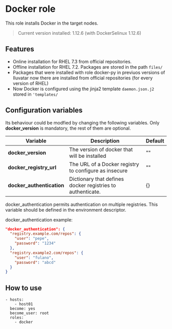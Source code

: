 # Docker role

This role installs Docker in the target nodes.

> Current version installed: 1.12.6 (with DockerSelinux 1.12.6)

## Features

 * Online installation for RHEL 7.3 from official repositories.
 * Offline installation for RHEL 7.2. Packages are stored in the path `files/`
 * Packages that were installed with role docker-py in previuos versions of Iluvatar now there are installed from official repositories (for every version of RHEL)
 * Now Docker is configured using the jinja2 template `daemon.json.j2` stored in `'templates/`

## Configuration variables

Its behaviour could be modfied by changing the following variables. Only **docker_version** is mandatory, the rest of them are optional.

Variable | Description | Default
--- | --- | ---
**docker_version** | The version of docker that will be installed | ""
**docker_registry_url** | The URL of a Docker registry to configure as insecure | ""
**docker_authentication** | Dictionary that defines docker registries to authenticate.|{}

docker_authentication permits authentication on multiple registries. This variable should be defined in the environment descriptor. 

docker_authentication example:

```json
"docker_authentication": {
  "registry.example.com/repos": {
    "user": "pepe",
    "password": "1234"
  },
  "registry.example2.com/repos": {
    "user": "fulano",
    "password": "abcd"
  }
}
```

## How to use

```
- hosts:
    - host01
  become: yes
  become_user: root
  roles:
    - docker
```

